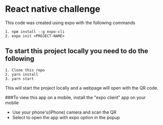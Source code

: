 # React native challenge

This code was created using expo with the following commands
```
1. npm install --g expo-cli
2. expo init <PROJECT-NAME>
```

## To start this project locally you need to do the following
```
1. Clone this repo
2. yarn install
3. yarn start
```

This will start the project locally and a webpage will open with the QR code.

###To view this app on a mobile, install the "expo client" app on your mobile
- Use your phone's(iPhone) camera and scan the QR
- Select to open the app with expo option in the popup
